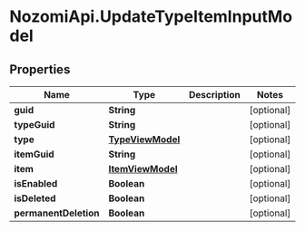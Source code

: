 # NozomiApi.UpdateTypeItemInputModel

## Properties
Name | Type | Description | Notes
------------ | ------------- | ------------- | -------------
**guid** | **String** |  | [optional] 
**typeGuid** | **String** |  | [optional] 
**type** | [**TypeViewModel**](TypeViewModel.md) |  | [optional] 
**itemGuid** | **String** |  | [optional] 
**item** | [**ItemViewModel**](ItemViewModel.md) |  | [optional] 
**isEnabled** | **Boolean** |  | [optional] 
**isDeleted** | **Boolean** |  | [optional] 
**permanentDeletion** | **Boolean** |  | [optional] 

